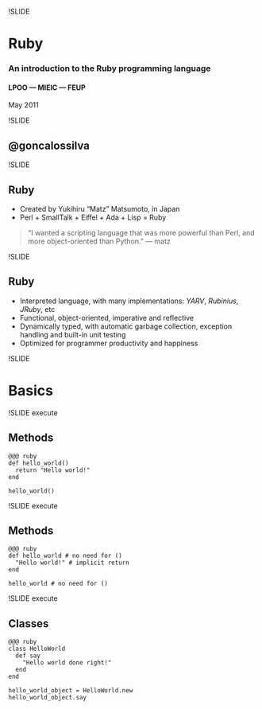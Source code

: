 !SLIDE

# Ruby

### An introduction to the Ruby programming language

#### LPOO — MIEIC — FEUP

<time datetime="2011-05-19">May 2011</time>

!SLIDE

## @goncalossilva

!SLIDE

## Ruby

* Created by Yukihiru “Matz” Matsumoto, in Japan
* Perl + SmallTalk + Eiffel + Ada + Lisp = Ruby

> “I wanted a scripting language that was more powerful than Perl, and more object-oriented than Python.” — matz

!SLIDE

## Ruby

* Interpreted language, with many implementations: *YARV*, *Rubinius*, *JRuby*, etc
* Functional, object-oriented, imperative and reflective
* Dynamically typed, with automatic garbage collection, exception handling and built-in unit testing
* Optimized for programmer productivity and happiness

!SLIDE

# Basics

!SLIDE execute

## Methods
    @@@ ruby
    def hello_world()
      return "Hello world!"
    end

    hello_world()
    
!SLIDE execute

## Methods
    @@@ ruby
    def hello_world # no need for ()
      "Hello world!" # implicit return
    end

    hello_world # no need for ()

!SLIDE execute
    
## Classes
    @@@ ruby
    class HelloWorld
      def say
        "Hello world done right!"
      end
    end
    
    hello_world_object = HelloWorld.new
    hello_world_object.say
